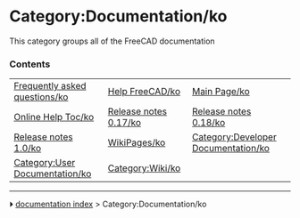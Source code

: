 # Category:Documentation/ko
This category groups all of the FreeCAD documentation

### Contents

|     |     |     |
| --- | --- | --- |
| [Frequently asked questions/ko](Frequently_asked_questions/ko.md) | [Help FreeCAD/ko](Help_FreeCAD/ko.md) | [Main Page/ko](Main_Page/ko.md) |
| [Online Help Toc/ko](Online_Help_Toc/ko.md) | [Release notes 0.17/ko](Release_notes_0.17/ko.md) | [Release notes 0.18/ko](Release_notes_0.18/ko.md) |
| [Release notes 1.0/ko](Release_notes_1.0/ko.md) | [WikiPages/ko](WikiPages/ko.md) | [Category:Developer Documentation/ko](Category_Developer_Documentation/ko.md) |
| [Category:User Documentation/ko](Category_User_Documentation/ko.md) | [Category:Wiki/ko](Category_Wiki/ko.md) |



---
⏵ [documentation index](../README.md) > Category:Documentation/ko
